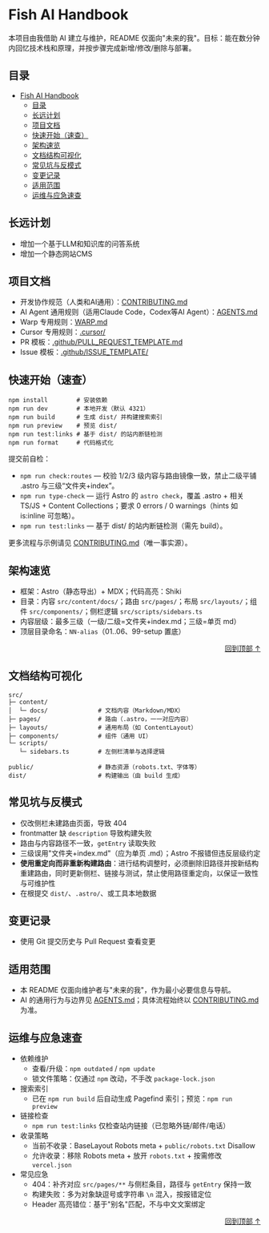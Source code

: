 # Fish AI Handbook

<a id="top"></a>

本项目由我借助 AI 建立与维护，README 仅面向"未来的我"。目标：能在数分钟内回忆技术栈和原理，并按步骤完成新增/修改/删除与部署。

## 目录

- [Fish AI Handbook](#fish-ai-handbook)
  - [目录](#目录)
  - [长远计划](#长远计划)
  - [项目文档](#项目文档)
  - [快速开始（速查）](#快速开始速查)
  - [架构速览](#架构速览)
  - [文档结构可视化](#文档结构可视化)
  - [常见坑与反模式](#常见坑与反模式)
  - [变更记录](#变更记录)
  - [适用范围](#适用范围)
  - [运维与应急速查](#运维与应急速查)

## 长远计划

- 增加一个基于LLM和知识库的问答系统
- 增加一个静态网站CMS



## 项目文档

- 开发协作规范（人类和AI通用）：[CONTRIBUTING.md](CONTRIBUTING.md)
- AI Agent 通用规则（适用Claude Code，Codex等AI Agent）：[AGENTS.md](AGENTS.md)
- Warp 专用规则：[WARP.md](WARP.md)
- Cursor 专用规则：[.cursor/](.cursor/)
- PR 模板：[.github/PULL_REQUEST_TEMPLATE.md](.github/PULL_REQUEST_TEMPLATE.md)
- Issue 模板：[.github/ISSUE_TEMPLATE/](.github/ISSUE_TEMPLATE/)



## 快速开始（速查）

```
npm install        # 安装依赖
npm run dev        # 本地开发（默认 4321）
npm run build      # 生成 dist/ 并构建搜索索引
npm run preview    # 预览 dist/
npm run test:links # 基于 dist/ 的站内断链检测
npm run format     # 代码格式化
```

提交前自检：

- `npm run check:routes` — 校验 1/2/3 级内容与路由镜像一致，禁止二级平铺 .astro 与三级“文件夹+index”。
- `npm run type-check` — 运行 Astro 的 `astro check`，覆盖 .astro + 相关 TS/JS + Content Collections；要求 0 errors / 0 warnings（hints 如 is:inline 可忽略）。
- `npm run test:links` — 基于 dist/ 的站内断链检测（需先 build）。


更多流程与示例请见 [CONTRIBUTING.md](CONTRIBUTING.md)（唯一事实源）。



## 架构速览

- 框架：Astro（静态导出）+ MDX；代码高亮：Shiki
- 目录：内容 `src/content/docs/`；路由 `src/pages/`；布局 `src/layouts/`；组件 `src/components/`；侧栏逻辑 `src/scripts/sidebars.ts`
- 内容层级：最多三级（一级/二级=文件夹+index.md；三级=单页 md）
- 顶层目录命名：`NN-alias`（01..06、99-setup 置底）

<div align="right"><a href="#top">回到顶部 ↑</a></div>

## 文档结构可视化

```
src/
├─ content/
│  └─ docs/              # 文档内容（Markdown/MDX）
├─ pages/                # 路由（.astro，一一对应内容）
├─ layouts/              # 通用布局（如 ContentLayout）
├─ components/           # 组件（通用 UI）
└─ scripts/
   └─ sidebars.ts        # 左侧栏清单与选择逻辑

public/                  # 静态资源（robots.txt、字体等）
dist/                    # 构建输出（由 build 生成）
```



## 常见坑与反模式

- 仅改侧栏未建路由页面，导致 404
- frontmatter 缺 `description` 导致构建失败
- 路由与内容路径不一致，`getEntry` 读取失败
- 三级误用"文件夹+index.md"（应为单页 .md）；Astro 不报错但违反层级约定
- **使用重定向而非重新构建路由**：进行结构调整时，必须删除旧路径并按新结构重建路由，同时更新侧栏、链接与测试，禁止使用路径重定向，以保证一致性与可维护性
- 在根提交 `dist/`、`.astro/`、或工具本地数据



## 变更记录

- 使用 Git 提交历史与 Pull Request 查看变更



## 适用范围

- 本 README 仅面向维护者与"未来的我"，作为最小必要信息与导航。
- AI 的通用行为与边界见 [AGENTS.md](AGENTS.md)；具体流程始终以 [CONTRIBUTING.md](CONTRIBUTING.md) 为准。



## 运维与应急速查

- 依赖维护
  - 查看/升级：`npm outdated` / `npm update`
  - 锁文件策略：仅通过 `npm` 改动，不手改 `package-lock.json`
- 搜索索引
  - 已在 `npm run build` 后自动生成 Pagefind 索引；预览：`npm run preview`
- 链接检查
  - `npm run test:links` 仅检查站内链接（已忽略外链/邮件/电话）
- 收录策略
  - 当前不收录：BaseLayout Robots meta + `public/robots.txt` Disallow
  - 允许收录：移除 Robots meta + 放开 `robots.txt` + 按需修改 `vercel.json`
- 常见应急
  - 404：补齐对应 `src/pages/**` 与侧栏条目，路径与 `getEntry` 保持一致
  - 构建失败：多为对象缺逗号或字符串 `\n` 混入，按报错定位
  - Header 高亮错位：基于"别名"匹配，不与中文文案绑定

<div align="right"><a href="#top">回到顶部 ↑</a></div>
